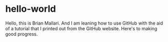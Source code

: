 # hello-world

Hello, this is Brian Mallari. And I am leaning how to use GitHub with the aid of a tutorial that I printed out from the GitHub website. Here's to making good progress. 
